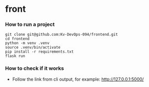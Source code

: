 # front

### How to run a project

```
git clone git@github.com:Kv-DevOps-094/frontend.git
cd frontend
python -m venv .venv
source .venv/bin/activate
pip install -r requirements.txt
flask run

```

### How to check if it works

- Follow the link from cli output, for example:
http://127.0.0.1:5000/
